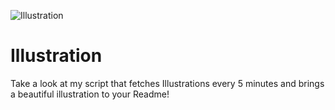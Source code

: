 ![Illustration](https://i.redd.it/9tybsk9g34rb1.jpg?width=100&height=100)

# Illustration
Take a look at my script that fetches Illustrations every 5 minutes and brings a beautiful illustration to your Readme!